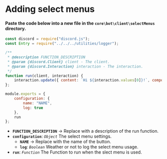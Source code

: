 # Adding select menus
#### Paste the code below into a new file in the `core\bot\client\selectMenus` directory.
```js
const discord = require("discord.js");
const Entry = require("../../../utilities/logger");

/**
 * @description FUNCTION_DESCRIPTION
 * @param {discord.Client} client - The client.
 * @param {discord.Interaction} interaction - The interaction.
 */
function run(client, interaction) {
    interaction.update({ content: `Hi ${interaction.values[0]}!`, components: [] });
};

module.exports = {
    configuration: {
        name: "NAME",
        log: true
    },
    run
};
```
* **`FUNCTION_DESCRIPTION`** → Replace with a description of the run function.
* **`configuration`**: *`Object`* The select menu settings.
    * **`NAME`** → Replace with the name of the button.
    * **`log`**: *`Boolean`* Weather or not to log the select menu usage.
* **`run`**: *`Function`* The Function to run when the slect menu is used.
